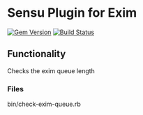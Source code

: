 # Sensu Plugin for Exim

[![Gem Version](https://badge.fury.io/rb/sensu-plugins-exim.svg)](https://badge.fury.io/rb/sensu-plugins-exim)
[![Build Status](https://travis-ci.org/reevoo/sensu-plugins-exim.svg?branch=master)](https://travis-ci.org/reevoo/sensu-plugins-exim)

## Functionality
Checks the exim queue length

### Files
bin/check-exim-queue.rb
